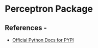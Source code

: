 # Perceptron Package

## References - 

* [Official Python Docs for PYPI](https://packaging.python.org/en/latest/tutorials/packaging-projects/)

